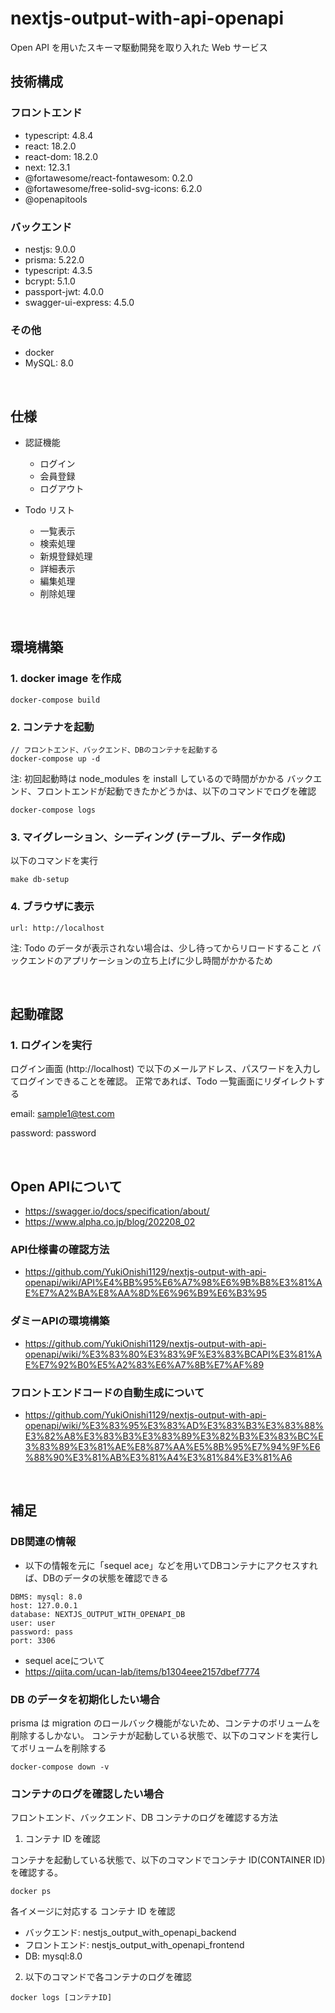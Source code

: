 # nextjs-output-with-api-openapi

Open API を用いたスキーマ駆動開発を取り入れた Web サービス

## 技術構成

### フロントエンド

- typescript: 4.8.4
- react: 18.2.0
- react-dom: 18.2.0
- next: 12.3.1
- @fortawesome/react-fontawesom: 0.2.0
- @fortawesome/free-solid-svg-icons: 6.2.0
- @openapitools

### バックエンド

- nestjs: 9.0.0
- prisma: 5.22.0
- typescript: 4.3.5
- bcrypt: 5.1.0
- passport-jwt: 4.0.0
- swagger-ui-express: 4.5.0

### その他

- docker
- MySQL: 8.0

<br />

## 仕様

- 認証機能

  - ログイン
  - 会員登録
  - ログアウト

- Todo リスト
  - 一覧表示
  - 検索処理
  - 新規登録処理
  - 詳細表示
  - 編集処理
  - 削除処理

<br />

## 環境構築

### 1. docker image を作成

```
docker-compose build
```

### 2. コンテナを起動

```
// フロントエンド、バックエンド、DBのコンテナを起動する
docker-compose up -d
```

注: 初回起動時は node_modules を install しているので時間がかかる
バックエンド、フロントエンドが起動できたかどうかは、以下のコマンドでログを確認

```
docker-compose logs
```

### 3. マイグレーション、シーディング (テーブル、データ作成)

以下のコマンドを実行

```
make db-setup
```

### 4. ブラウザに表示

```
url: http://localhost
```

注: Todo のデータが表示されない場合は、少し待ってからリロードすること
バックエンドのアプリケーションの立ち上げに少し時間がかかるため

<br />

## 起動確認

### 1. ログインを実行

ログイン画面 (http://localhost) で以下のメールアドレス、パスワードを入力してログインできることを確認。
正常であれば、Todo 一覧画面にリダイレクトする

email: sample1@test.com

password: password

<br />

## Open APIについて
- https://swagger.io/docs/specification/about/
- https://www.alpha.co.jp/blog/202208_02

### API仕様書の確認方法
- https://github.com/YukiOnishi1129/nextjs-output-with-api-openapi/wiki/API%E4%BB%95%E6%A7%98%E6%9B%B8%E3%81%AE%E7%A2%BA%E8%AA%8D%E6%96%B9%E6%B3%95

### ダミーAPIの環境構築
- https://github.com/YukiOnishi1129/nextjs-output-with-api-openapi/wiki/%E3%83%80%E3%83%9F%E3%83%BCAPI%E3%81%AE%E7%92%B0%E5%A2%83%E6%A7%8B%E7%AF%89

### フロントエンドコードの自動生成について
- https://github.com/YukiOnishi1129/nextjs-output-with-api-openapi/wiki/%E3%83%95%E3%83%AD%E3%83%B3%E3%83%88%E3%82%A8%E3%83%B3%E3%83%89%E3%82%B3%E3%83%BC%E3%83%89%E3%81%AE%E8%87%AA%E5%8B%95%E7%94%9F%E6%88%90%E3%81%AB%E3%81%A4%E3%81%84%E3%81%A6


<br />

## 補足

### DB関連の情報
- 以下の情報を元に「sequel ace」などを用いてDBコンテナにアクセスすれば、DBのデータの状態を確認できる

````
DBMS: mysql: 8.0
host: 127.0.0.1
database: NEXTJS_OUTPUT_WITH_OPENAPI_DB
user: user
password: pass
port: 3306
````

- sequel aceについて
- https://qiita.com/ucan-lab/items/b1304eee2157dbef7774

### DB のデータを初期化したい場合

prisma は migration のロールバック機能がないため、コンテナのボリュームを削除するしかない。
コンテナが起動している状態で、以下のコマンドを実行してボリュームを削除する

```
docker-compose down -v
```

### コンテナのログを確認したい場合

フロントエンド、バックエンド、DB コンテナのログを確認する方法

1. コンテナ ID を確認

コンテナを起動している状態で、以下のコマンドでコンテナ ID(CONTAINER ID)を確認する。

```
docker ps
```

各イメージに対応する コンテナ ID を確認

- バックエンド: nestjs_output_with_openapi_backend
- フロントエンド: nestjs_output_with_openapi_frontend
- DB: mysql:8.0

2. 以下のコマンドで各コンテナのログを確認

```
docker logs [コンテナID]
```
